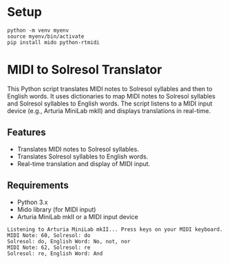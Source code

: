 # Setup
```
python -m venv myenv
source myenv/bin/activate
pip install mido python-rtmidi
```
# MIDI to Solresol Translator

This Python script translates MIDI notes to Solresol syllables and then to English words. It uses dictionaries to map MIDI notes to Solresol syllables and Solresol syllables to English words. The script listens to a MIDI input device (e.g., Arturia MiniLab mkII) and displays translations in real-time.

## Features

- Translates MIDI notes to Solresol syllables.
- Translates Solresol syllables to English words.
- Real-time translation and display of MIDI input.

## Requirements

- Python 3.x
- Mido library (for MIDI input)
- Arturia MiniLab mkII or a MIDI input device


```
Listening to Arturia MiniLab mkII... Press keys on your MIDI keyboard.
MIDI Note: 60, Solresol: do
Solresol: do, English Word: No, not, nor
MIDI Note: 62, Solresol: re
Solresol: re, English Word: And
```
